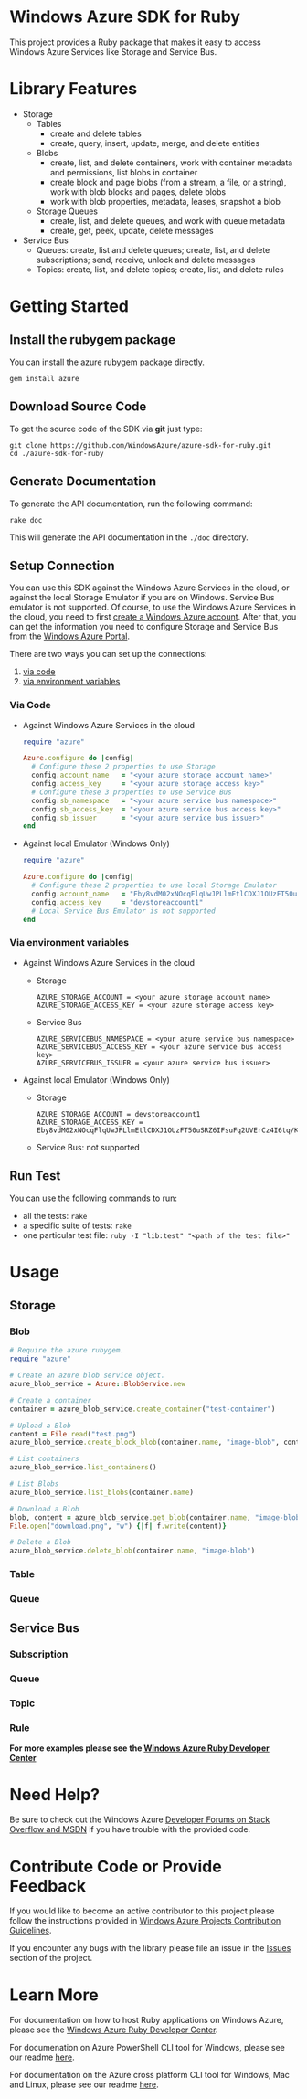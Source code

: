 # Windows Azure SDK for Ruby

This project provides a Ruby package that makes it easy to access Windows Azure Services like Storage and Service Bus. 

# Library Features

* Storage
    * Tables
        * create and delete tables
        * create, query, insert, update, merge, and delete entities
    * Blobs
        * create, list, and delete containers, work with container metadata and permissions, list blobs in container
        * create block and page blobs (from a stream, a file, or a string), work with blob blocks and pages, delete blobs
        * work with blob properties, metadata, leases, snapshot a blob
    * Storage Queues
        * create, list, and delete queues, and work with queue metadata
        * create, get, peek, update, delete messages
* Service Bus
    * Queues: create, list and delete queues; create, list, and delete subscriptions; send, receive, unlock and delete messages
    * Topics: create, list, and delete topics; create, list, and delete rules

# Getting Started

## Install the rubygem package

You can install the azure rubygem package directly.

    gem install azure

## Download Source Code

To get the source code of the SDK via **git** just type:

```
git clone https://github.com/WindowsAzure/azure-sdk-for-ruby.git
cd ./azure-sdk-for-ruby
```

## Generate Documentation

To generate the API documentation, run the following command:

``rake doc``

This will generate the API documentation in the `./doc` directory.

## Setup Connection

You can use this SDK against the Windows Azure Services in the cloud, or against the local Storage Emulator if you are on Windows. Service Bus emulator is not supported. Of course, to use the Windows Azure Services in the cloud, you need to first [create a Windows Azure account](http://www.windowsazure.com/en-us/pricing/free-trial/). After that, you can get the information you need to configure Storage and Service Bus from the [Windows Azure Portal](https://manage.windowsazure.com).

There are two ways you can set up the connections:

1. [via code](#via-code)
2. [via environment variables](#via-environment-variables)

### Via Code

* Against Windows Azure Services in the cloud

  ```ruby
  require "azure"

  Azure.configure do |config|
    # Configure these 2 properties to use Storage
    config.account_name   = "<your azure storage account name>"
    config.access_key     = "<your azure storage access key>"
    # Configure these 3 properties to use Service Bus
    config.sb_namespace   = "<your azure service bus namespace>"
    config.sb_access_key  = "<your azure service bus access key>"
    config.sb_issuer      = "<your azure service bus issuer>"
  end
  ```

* Against local Emulator (Windows Only)

  ```ruby
  require "azure"

  Azure.configure do |config|
    # Configure these 2 properties to use local Storage Emulator
    config.account_name   = "Eby8vdM02xNOcqFlqUwJPLlmEtlCDXJ1OUzFT50uSRZ6IFsuFq2UVErCz4I6tq/K1SZFPTOtr/KBHBeksoGMGw=="
    config.access_key     = "devstoreaccount1"
    # Local Service Bus Emulator is not supported
  end
  ```

### Via environment variables

* Against Windows Azure Services in the cloud

  * Storage

    ```
    AZURE_STORAGE_ACCOUNT = <your azure storage account name>
    AZURE_STORAGE_ACCESS_KEY = <your azure storage access key>
    ```

  * Service Bus

    ```
    AZURE_SERVICEBUS_NAMESPACE = <your azure service bus namespace>
    AZURE_SERVICEBUS_ACCESS_KEY = <your azure service bus access key>
    AZURE_SERVICEBUS_ISSUER = <your azure service bus issuer>
    ```

* Against local Emulator (Windows Only)

  * Storage

    ```
    AZURE_STORAGE_ACCOUNT = devstoreaccount1
    AZURE_STORAGE_ACCESS_KEY = Eby8vdM02xNOcqFlqUwJPLlmEtlCDXJ1OUzFT50uSRZ6IFsuFq2UVErCz4I6tq/K1SZFPTOtr/KBHBeksoGMGw==
    ```

  * Service Bus: not supported

## Run Test

You can use the following commands to run:
* all the tests: ``rake``
* a specific suite of tests: ``rake``
* one particular test file: ``ruby -I "lib:test" "<path of the test file>"``

# Usage

## Storage

### Blob

```ruby
# Require the azure rubygem.
require "azure"

# Create an azure blob service object.
azure_blob_service = Azure::BlobService.new

# Create a container
container = azure_blob_service.create_container("test-container")

# Upload a Blob
content = File.read("test.png")
azure_blob_service.create_block_blob(container.name, "image-blob", content)

# List containers
azure_blob_service.list_containers()

# List Blobs
azure_blob_service.list_blobs(container.name)

# Download a Blob
blob, content = azure_blob_service.get_blob(container.name, "image-blob")
File.open("download.png", "w") {|f| f.write(content)}

# Delete a Blob
azure_blob_service.delete_blob(container.name, "image-blob")
```

### Table

### Queue
## Service Bus
### Subscription
### Queue
### Topic
### Rule

**For more examples please see the [Windows Azure Ruby Developer Center](http://www.windowsazure.com/en-us/develop/ruby)**

# Need Help?

Be sure to check out the Windows Azure [Developer Forums on Stack Overflow and MSDN](http://go.microsoft.com/fwlink/?LinkId=234489) if you have trouble with the provided code.

# Contribute Code or Provide Feedback

If you would like to become an active contributor to this project please follow the instructions provided in [Windows Azure Projects Contribution Guidelines](http://windowsazure.github.com/guidelines.html).

If you encounter any bugs with the library please file an issue in the [Issues](https://github.com/WindowsAzure/azure-sdk-for-ruby/issues) section of the project.

# Learn More

For documentation on how to host Ruby applications on Windows Azure, please see the [Windows Azure Ruby Developer Center](http://www.windowsazure.com/en-us/develop/ruby/).

For documenation on Azure PowerShell CLI tool for Windows, please see our readme [here](http://github.com/windowsazure/azure-sdk-tools).

For documentation on the Azure cross platform CLI tool for Windows, Mac and Linux, please see our readme [here](http://github.com/windowsazure/azure-sdk-tools-xplat).

